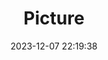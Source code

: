 ---
weight: 1
images:
- /images/edited/80.jpeg
title: Picture
date: 2023-12-07 22:19:38
tags: [luminarneo,work,ilce7m3,person,car]
---